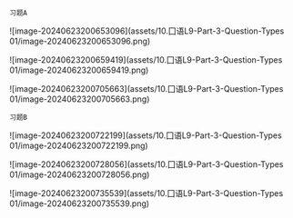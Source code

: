 `习题A`

![image-20240623200653096](assets/10.囗语L9-Part-3-Question-Types 01/image-20240623200653096.png)

![image-20240623200659419](assets/10.囗语L9-Part-3-Question-Types 01/image-20240623200659419.png)

![image-20240623200705663](assets/10.囗语L9-Part-3-Question-Types 01/image-20240623200705663.png)

`习题B`

![image-20240623200722199](assets/10.囗语L9-Part-3-Question-Types 01/image-20240623200722199.png)

![image-20240623200728056](assets/10.囗语L9-Part-3-Question-Types 01/image-20240623200728056.png)

![image-20240623200735539](assets/10.囗语L9-Part-3-Question-Types 01/image-20240623200735539.png)
